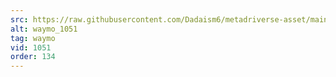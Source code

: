 ```yaml
---
src: https://raw.githubusercontent.com/Dadaism6/metadriverse-asset/main/script-waymo-output-newcompressed/waymo_1051.mp4
alt: waymo_1051
tag: waymo
vid: 1051
order: 134
---
```

